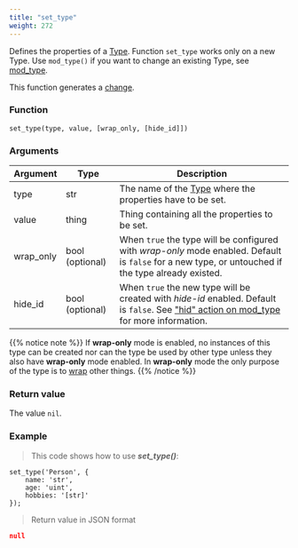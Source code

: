 ```yaml
---
title: "set_type"
weight: 272
---
```


Defines the properties of a [Type](../../overview/type). Function `set_type` works only on a new Type. Use `mod_type()` if you want to change an existing Type, see [mod_type](../mod_type).

This function generates a [change](../../overview/changes).

### Function

`set_type(type, value, [wrap_only, [hide_id]])`

### Arguments

Argument | Type | Description
-------- | ---- | -----------
type | str | The name of the [Type](../../overview/type) where the properties have to be set.
value | thing | Thing containing all the properties to be set.
wrap_only | bool (optional) | When `true` the type will be configured with *wrap-only* mode enabled. Default is `false` for a new type, or untouched if the type already existed.
hide_id | bool (optional) | When `true` the new type will be created with *hide-id* enabled. Default is `false`. See ["hid" action on mod_type](../mod_type/hid) for more information.

{{% notice note %}}
If **wrap-only** mode is enabled, no instances of this type can be
created nor can the type be used by other type unless they also have **wrap-only** mode enabled. In **wrap-only** mode the only purpose of the type is to [wrap](../../data-types/thing/wrap) other things.
{{% /notice %}}

### Return value

The value `nil`.

### Example

> This code shows how to use ***set_type()***:

```thingsdb,json_response
set_type('Person', {
    name: 'str',
    age: 'uint',
    hobbies: '[str]'
});
```

> Return value in JSON format

```json
null
```
